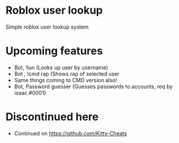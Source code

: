 # Roblox user lookup
Simple roblox user lookup system
# Upcoming features
  - Bot, !lun (Looks up user by username)
  - Bot , !cmd rap (Shows rap of selected user
  - Same things coming to CMD version also!
  - Bot, Password guesser (Guesses passwords to accounts, req by isaac.#0001)


# Discontinued here
  - Continued on https://github.com/Kitty-Cheats
